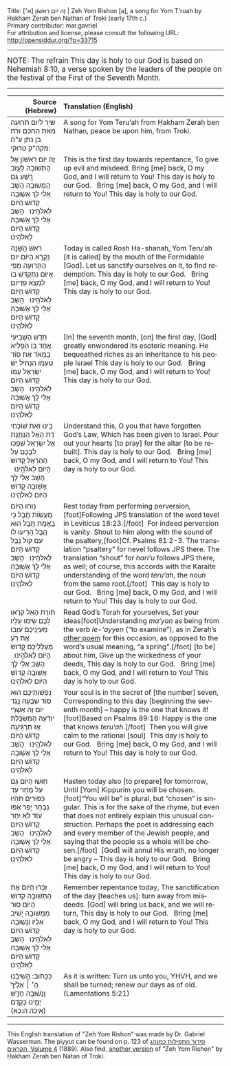 <html>
<head></head>
<body>
Title: זֶה יוֹם רִאשׁוֹן [א׳]‏  | Zeh Yom Rishon [a], a song for Yom T'ruah by Ḥakham Zeraḥ ben Nathan of Troki (early 17th c.)<br />
Primary contributor: mar.gavriel<br />
For attribution and license, please consult the following URL: <a href="http://opensiddur.org/?p=33715">http://opensiddur.org/?p=33715</a>
<p />
<hr />

<div class="english" lang="en" style="font-size: 1.2em;">
NOTE: The refrain This day is holy to our God is based on Nehemiah 8:10, a verse spoken by the leaders of the people on the festival of the First of the Seventh Month.
</div>

<hr />

<table style="margin-left: auto;margin-right: auto;" class="draggable">
<thead><tr><th id="x" style="text-align: right;">Source (Hebrew)</th><th style="text-align: left;">Translation (English)</th></tr></thead>
<tbody>
<tr><td style="vertical-align:top;">
<div class="liturgy" lang="he">
<span class="instruction">שיר ליום תרועה מאת החכם זרח בן נתן ע"ה מקה"ק טרוקי:</span>
</span></div></td>
 
<td style="vertical-align:top;">
<div class="english" lang="en">
<span class="instruction">A song for Yom Teru‘ah from Ḥakham Zeraḥ ben Nathan, peace be upon him, from Troki.</span>
</div></td></tr>


<tr><td style="vertical-align:top;">
<div class="liturgy" lang="he">
זֶה יוֹם רִאשׁוֹן אֶל הַתְּשׁוּבָה
לַעֲזֹב רָֽשַׁע גַּם הַמְּשׁוּבָה
הָשֵׁב אֵלִי לָךְ אָשֽׁוּבָה
קָדוֹשׁ הַיּוֹם לֵאלֹהֵֽינוּ
&nbsp;
	הָשֵׁב אֵלִי לָךְ אָשֽׁוּבָה
קָדוֹשׁ הַיּוֹם לֵאלֹהֵֽינוּ
</span></div></td>
 
<td style="vertical-align:top;">
<div class="english" lang="en">
This is the first day towards repentance,
To give up evil and misdeed.
Bring [me] back, O my God, and I will return to You!
This day is holy to our God.
&nbsp;
	Bring [me] back, O my God, and I will return to You!
This day is holy to our God.
</div></td></tr>


<tr><td style="vertical-align:top;">
<div class="liturgy" lang="he">
רֹאשׁ הַשָּׁנָה נִקְרָא הַיּוֹם
יוֹם הַתְּרוּעָה מִפִּי אָיוֹם
נִתְקַדֵּשׁ בּוֹ לִמְצֹא פִדְיוֹם
קָדוֹשׁ הַיּוֹם לֵאלֹהֵֽינוּ
&nbsp;
	הָשֵׁב אֵלִי לָךְ אָשֽׁוּבָה
קָדוֹשׁ הַיּוֹם לֵאלֹהֵֽינוּ
</span></div></td>
 
<td style="vertical-align:top;">
<div class="english" lang="en">
Today is called Rosh Ha-shanah,
Yom Teru‘ah [it is called] by the mouth of the Formidable [God].
Let us sanctify ourselves on it, to find redemption.
This day is holy to our God.
&nbsp;
	Bring [me] back, O my God, and I will return to You!
This day is holy to our God.
</div></td></tr>


<tr><td style="vertical-align:top;">
<div class="liturgy" lang="he">
חֹֽדֶשׁ הַשְּׁבִיעִי אֶחָד בּוֹ
הִפְלִיא בִמְאֹד אֶת סוֹד טַעְמוֹ
הִנְחִיל יֵשׁ יִשְׂרָאֵל עַמּוֹ
קָדוֹשׁ הַיּוֹם לֵאלֹהֵֽינוּ
&nbsp;
	הָשֵׁב אֵלִי לָךְ אָשֽׁוּבָה
קָדוֹשׁ הַיּוֹם לֵאלֹהֵֽינוּ
</span></div></td>
 
<td style="vertical-align:top;">
<div class="english" lang="en">
[In] the seventh month, [on] the first day,
[God] greatly enwondered its esoteric meaning.
He bequeathed riches as an inheritance to his people Israel
This day is holy to our God.
&nbsp;
	Bring [me] back, O my God, and I will return to You!
This day is holy to our God.
</div></td></tr>


<tr><td style="vertical-align:top;">
<div class="liturgy" lang="he">
בִּֽינוּ זֹאת שׁוֹכְחֵי דָת הָאֵל
הַנִּתֶּֽנֶת אֶל יִשְׂרָאֵל
שִׁפְכוּ לִבְּכֶם עַל הַהַרְאֵל
קָדוֹשׁ הַיּוֹם לֵאלֹהֵֽינוּ
&nbsp;
	הָשֵׁב אֵלִי לָךְ אָשֽׁוּבָה
קָדוֹשׁ הַיּוֹם לֵאלֹהֵֽינוּ
</span></div></td>
 
<td style="vertical-align:top;">
<div class="english" lang="en">
Understand this, O you that have forgotten God’s Law,
Which has been given to Israel.
Pour out your hearts [to pray] for the altar [to be rebuilt].
This day is holy to our God.
&nbsp;
	Bring [me] back, O my God, and I will return to You!
This day is holy to our God.
</div></td></tr>


<tr><td style="vertical-align:top;">
<div class="liturgy" lang="he">
נֽוּחוּ הַיּוֹם מֵעֲשׂוֹת תֶּֽבֶל
כִּי בֶאֱמֶת תֶּֽבֶל הוּא הֶֽבֶל
הָרִֽיעוּ לוֹ עִם קוֹל נֵֽבֶל
קָדוֹשׁ הַיּוֹם לֵאלֹהֵֽינוּ
&nbsp;
	הָשֵׁב אֵלִי לָךְ אָשֽׁוּבָה
קָדוֹשׁ הַיּוֹם לֵאלֹהֵֽינוּ
</span></div></td>
 
<td style="vertical-align:top;">
<div class="english" lang="en">
Rest today from performing perversion,[foot]Following JPS translation of the word tevel in Leviticus 18:23.[/foot]&nbsp;
For indeed perversion is vanity.
Shout to him along with the sound of the psaltery,[foot]Cf. Psalms 81:2-3. The translation “psaltery” for nevel follows JPS there. The translation “shout” for <em>hari‘u</em> follows JPS there, as well; of course, this accords with the Karaite understanding of the word <em>teru‘ah</em>, the noun from the same root.[/foot]&nbsp;
This day is holy to our God.
&nbsp;
	Bring [me] back, O my God, and I will return to You!
This day is holy to our God.
</div></td></tr>


<tr><td style="vertical-align:top;">
<div class="liturgy" lang="he">
תּוֹרַת הָאֵל קִרְאוּ לָכֶם
שִֽׂימוּ עָלָיו מַעְיְנֵיכֶם
עִזְבוּ אֶת רֹֽעַ מַעַלְלֵיכֶם
קָדוֹשׁ הַיּוֹם לֵאלֹהֵֽינוּ
&nbsp;
	הָשֵׁב אֵלִי לָךְ אָשֽׁוּבָה
קָדוֹשׁ הַיּוֹם לֵאלֹהֵֽינוּ
</span></div></td>
 
<td style="vertical-align:top;">
<div class="english" lang="en">
Read God’s Torah for yourselves,
Set your ideas[foot]Understanding <em>ma‘yan</em> as being from the verb <em>le-‘ayyen</em> (“to examine”), as in Zeraḥ’s <a href="/?p=33719">other poem</a> for this occasion, as opposed to the word’s usual meaning, “a spring”.[/foot] [to be] about him,
Give up the wickedness of your deeds,
This day is holy to our God.
&nbsp;
	Bring [me] back, O my God, and I will return to You!
This day is holy to our God.
</div></td></tr>


<tr><td style="vertical-align:top;">
<div class="liturgy" lang="he">
נַפְשׁוֹתֵיכֶם הוּא סוֹד שִׁבְעָה
נֶֽגֶד יוֹם זֶה אַשְׁרֵי יוֹדְעָהּ
הַמַּשְׂכֶּֽלֶת אָז תַּרְגִּֽיעָה
קָדוֹשׁ הַיּוֹם לֵאלֹהֵֽינוּ
&nbsp;
	הָשֵׁב אֵלִי לָךְ אָשֽׁוּבָה
קָדוֹשׁ הַיּוֹם לֵאלֹהֵֽינוּ
</span></div></td>
 
<td style="vertical-align:top;">
<div class="english" lang="en">
Your soul is in the secret of [the number] seven,
Corresponding to this day [beginning the seventh month] – happy is the one that knows it![foot]Based on Psalms 89:16: Happy is the one that knows <em>teru‘ah</em>.[/foot]&nbsp;
Then you will give calm to the rational [soul]&nbsp; 
This day is holy to our God.
&nbsp;
	Bring [me] back, O my God, and I will return to You!
This day is holy to our God.
</div></td></tr>


<tr><td style="vertical-align:top;">
<div class="liturgy" lang="he">
חֽוּשׁוּ הַיּוֹם גַּם עַל מָחָר
עַד כִּפּוּרִים תִּהְיוּ נִבְחָר
יָפֵר אַפּוֹ עוֹד לֹא יִחַר
קָדוֹשׁ הַיּוֹם לֵאלֹהֵֽינוּ
&nbsp;
	הָשֵׁב אֵלִי לָךְ אָשֽׁוּבָה
קָדוֹשׁ הַיּוֹם לֵאלֹהֵֽינוּ
</span></div></td>
 
<td style="vertical-align:top;">
<div class="english" lang="en">
Hasten today also [to prepare] for tomorrow,
Until [Yom] Kippurim you will be chosen.[foot]“You will be” is plural, but “chosen” is singular. This is for the sake of the rhyme, but even that does not entirely explain this unusual construction. Perhaps the poet is addressing each and every member of the Jewish people, and saying that the people as a whole will be chosen.[/foot]&nbsp;
[God] will annul His wrath, no longer be angry –
This day is holy to our God.
&nbsp;
	Bring [me] back, O my God, and I will return to You!
This day is holy to our God.
</div></td></tr>


<tr><td style="vertical-align:top;">
<div class="liturgy" lang="he">
זִכְרוּ הַיּוֹם אֶת הַתְּשׁוּבָה
קִדּוּשׁ הַיּוֹם סוּר מִמְּשׁוּבָה
יָשִׁיב אֵלָיו וְנָשֽׁוּבָה
קָדוֹשׁ הַיּוֹם לֵאלֹהֵֽינוּ
&nbsp;
	הָשֵׁב אֵלִי לָךְ אָשֽׁוּבָה
קָדוֹשׁ הַיּוֹם לֵאלֹהֵֽינוּ
</span></div></td>
 
<td style="vertical-align:top;">
<div class="english" lang="en">
Remember repentance today,
The sanctification of the day [teaches us]: turn away from misdeeds.
[God] will bring us back, and we will return,
This day is holy to our God.
&nbsp;
	Bring [me] back, O my God, and I will return to You!
This day is holy to our God.
</div></td></tr>


<tr><td style="vertical-align:top;">
<div class="liturgy" lang="he">
כַּכָּתוּב: הֲשִׁיבֵ֨נוּ ה֤׳ ׀ אֵלֶ֙יךָ֙ וְֽנָשׁ֔וּבָה 
חַדֵּ֥שׁ יָמֵ֖ינוּ כְּקֶֽדֶם׃ <span class="citation">(איכה ה:כא)</span>
</span></div></td>
 
<td style="vertical-align:top;">
<div class="english" lang="en">
As it is written: Turn us unto you, YHVH, and we shall be turned; 
renew our days as of old. <span class="citation">(Lamentations 5:21)</span>
</div></td></tr>
</tbody></table>

<hr />

This English translation of "Zeh Yom Rishon" was made by Dr. Gabriel Wasserman. The piyyut can be found on p. 123 of <a href="https://books.google.com/books?id=tm4XKyN8LDQC">סידור התפילות כמנהג הקראים, Volume 4</a> (1889). Also find, <a href="/?p=33719">another version</a> of “Zeh Yom Rishon" by Ḥakham Zerah ben Natan of Troki.

&nbsp;

</body>
</html>